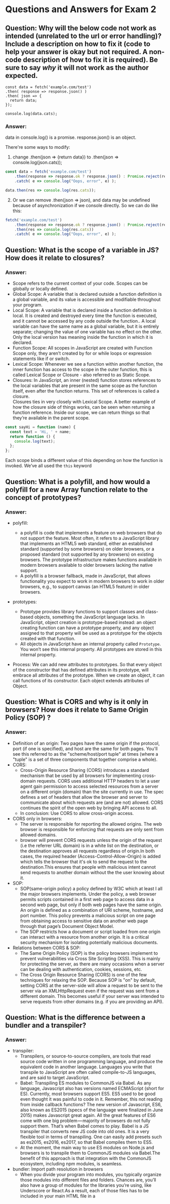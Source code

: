 # Questions and Answers for Exam 2

## Question: Why will the below code not work as intended (unrelated to the url or error handling)?  Include a description on how to fix it (code to help your answer is okay but not required.  A non-code description of how to fix it is required).  Be sure to say _why_ it will not work as the author expected.

```
const data = fetch('example.com/test')
.then( response => response.json() )
.then( json => { 
  return data;
});

console.log(data.cats);
```
### Answer:
data in console.log() is a promise. 
response.json() is  an object.

There're some ways to modify:
1. change .then(json => {return data}) to .then(json => console.log(json.cats)); 
```js
const data = fetch('example.com/test')
    .then(response => response.ok ? response.json() : Promise.reject(response.text()))
    .catch( e => console.log("Oops, error", e) );

data.then(res => console.log(res.cats));
``` 
2. Or we can remove .then(json => json), and data may be undefined because of asynchronization if we console directly. 
So we can do like this: 
```js
fetch('example.com/test')
    .then(response => response.ok ? response.json() : Promise.reject(response.text()))
    .then(res => console.log(res.cats))
    .catch( e => console.log("Oops, error", e) );
``` 
 

## Question: What is the scope of a variable in JS?  How does it relate to closures? 

### Answer: 
 
* Scope refers to the current context of your code. Scopes can be globally or locally defined.
* Global Scope: A variable that is declared outside a function definition is a global variable, and its value is accessible and modifiable throughout your program. 
* Local Scope: A variable that is declared inside a function definition is local. It is created and destroyed every time the function is executed, and it cannot be accessed by any code outside the function..
A local variable can have the same name as a global variable, but it is entirely separate; changing the value of one variable has no effect on the other. 
Only the local version has meaning inside the function in which it is declared.
* Function Scope: All scopes in JavaScript are created with Function Scope only, they aren’t created by for or while loops or expression statements like if or switch.
* Lexical Scope: Whenever we see a function within another function, the inner function has access to the scope in the outer function, this is called Lexical Scope or Closure - also referred to as Static Scope.
* Closures: In JavaScript, an inner (nested) function stores references to the local variables that are present in the same scope as the function itself, 
even after the function returns. This set of references is called a closure.  
Closures ties in very closely with Lexical Scope. A better example of how the closure side of things works, can be seen when returning a function reference. Inside our scope, 
we can return things so that they’re available in the parent scope.
```js
const sayHi = function (name) {
  const text = 'Hi, ' + name;
  return function () {
    console.log(text);
  };
};
```
Each scope binds a different value of this depending on how the function is invoked. We’ve all used the `this` keyword

## Question: What is a polyfill, and how would a polyfill for a new Array function relate to the concept of prototypes? 

### Answer:
* polyfill: 
    * a polyfill is code that implements a feature on web browsers that do not support the feature. Most often, it refers to a JavaScript library that implements an HTML5 web standard, either an established standard (supported by some browsers) on older browsers, or a proposed standard (not supported by any browsers) on existing browsers. 
The prototype infrastructure makes functions available in modern browsers available to older browsers lacking the native support.
    * A polyfill is a browser fallback, made in JavaScript, that allows functionality you expect to work in modern browsers to work in older browsers, e.g., to support canvas (an HTML5 feature) in older browsers.

* prototypes:
    * Prototype provides library functions to support classes and class-based objects, something the JavaScript language lacks. In JavaScript, object creation is prototype-based instead: an object creating function can have a prototype property, and any object assigned to that property will be used as a prototype for the objects created with that function.
    * All objects in JavaScript have an internal property called `Prototype`. You won’t see this internal property. All prototypes are stored in this internal property. 

* Process: We can add new attributes to prototypes. So that every object of the constructor that has defined attributes in its prototype, will embrace all attributes of the prototype. When we create an object, it can call functions of its constructor. Each object extends attributes of Object. 
        
## Question: What is CORS and why is it only in browsers?  How does it relate to Same Origin Policy (SOP) ?

### Answer: 

* Definition of an origin: 
  Two pages have the same origin if the protocol, port (if one is specified), and host are the same for both pages. You'll see this referred to as the "scheme/host/port tuple" at times (where a "tuple" is a set of three components that together comprise a whole).
* CORS: 
    * Cross-Origin Resource Sharing (CORS) introduces a standard mechanism that be used by all browsers for implementing cross-domain requests. CORS uses additional HTTP headers to let a user agent gain permission to access selected resources from a server on a different origin (domain) than the site currently in use. The spec defines a set of headers that allow the browser and server to communicate about which requests are (and are not) allowed. CORS continues the spirit of the open web by bringing API access to all.
    * In conclusion: Use CORS to allow cross-origin access.
* CORS only in browsers: 
    * The server is responsible for reporting the allowed origins. The web browser is responsible for enforcing that requests are only sent from allowed domains.
    * browser will prevent CORS requests unless the origin of the request (i.e the referrer URL domain) is in a white list on the destination, or the destination approves all requests regardless of origin.In both cases, the required header (Access-Control-Allow-Origin) is added which tells the browser that it's ok to send the request to the destination.This ensures that people with malicious intent cannot send requests to another domain without the the user knowing about it.
* SOP: 
    * SOP(same-origin policy) a policy defined by W3C which at least I all the major browsers implements. Under the policy, a web browser permits scripts contained in a first web page to access data in a second web page, but only if both web pages have the same origin. An origin is defined as a combination of URI scheme, hostname, and port number. This policy prevents a malicious script on one page from obtaining access to sensitive data on another web page through that page’s Document Object Model. 
    * The SOP restricts how a document or script loaded from one origin can interact with a resource from another origin. It is a critical security mechanism for isolating potentially malicious documents.
* Relations between CORS & SOP:
    * The Same Origin Policy (SOP) is the policy browsers implement to prevent vulnerabilities via Cross Site Scripting (XSS). This is mainly for protecting the server, as there are many occasions when a server can be dealing with authentication, cookies, sessions, etc.
    * The Cross Origin Resource Sharing (CORS) is one of the few techniques for relaxing the SOP. Because SOP is "on" by default, setting CORS at the server-side will allow a request to be sent to the server via an XMLHttpRequest even if the request was sent from a different domain. This becomes useful if your server was intended to serve requests from other domains (e.g. if you are providing an API).

## Question: What is the difference between a bundler and a transpiler?

### Answer:

* transpiler: 
    * Transpilers, or source-to-source compilers, are tools that read source code written in one programming language, and produce the equivalent code in another language. Languages you write that transpile to JavaScript are often called compile-to-JS languages, and are said to target JavaScript.
    * Babel: Transpiling ES modules to CommonJS via Babel. As any language, Javascript also has versions named ECMAScript (short for ES). Currently, most browsers support ES5. ES5 used to be good even thought it was painful to code in it. Remember, this not reading from inside callback functions? The new version of Javascript, ES6, also known as ES2015 (specs of the language were finalized in June 2015) makes Javascript great again. All the great features of ES6 come with one big problem — majority of browsers do not fully support them. That’s when Babel comes to play. Babel is a JS transpiler that converts new JS code into old ones. It is a very flexible tool in terms of transpiling. One can easily add presets such as es2015, es2016, es2017, so that Babel compiles them to ES5.
    * At the moment, the main way to use ES modules on Node.js and browsers is to transpile them to CommonJS modules via Babel.The benefit of this approach is that integration with the CommonJS ecosystem, including npm modules, is seamless.
* bundler: Import path resolution in browsers  
    * When you divide your program into modules, you typically organize those modules into different files and folders. Chances are, you’ll also have a group of modules for the libraries you’re using, like Underscore or React.As a result, each of those files has to be included in your main HTML file in a <script> tag, which is then loaded by the browser when a user visits your home page. Having separate <script> tags for each file means that the browser has to load each file individually: one by one.
    * To get around this problem, we bundle, or “concatenate” all our files into one big file (or a couple files as the case may be) in order to reduce the number of requests. When you hear developers talking about the “build step” or “build process,” this is what they’re talking about.
    * In browsers, the resolution of module specifiers will probably continue to work as they do when you use CommonJS modules via Browserify and webpack.
    * A module bundler will transpile modules. At the very least it will convert Node.js-style specifiers ('baz') to URLs ('./node_modules/baz/index.js'). It may additionally combine multiple ES modules into either a single ES module or a custom format.
    * Webpack: Webpack is a module bundler. Webpack takes modules with dependencies and generates static assets representing those modules.

